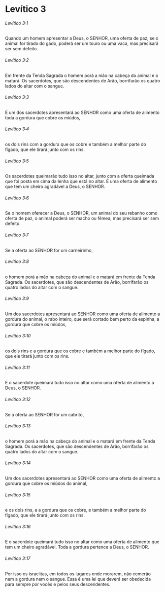 # Levítico 3

###### Levítico 3:1

Quando um homem apresentar a Deus, o SENHOR, uma oferta de paz, se o animal for tirado do gado, poderá ser um touro ou uma vaca, mas precisará ser sem defeito.

###### Levítico 3:2

Em frente da Tenda Sagrada o homem porá a mão na cabeça do animal e o matará. Os sacerdotes, que são descendentes de Arão, borrifarão os quatro lados do altar com o sangue.

###### Levítico 3:3

E um dos sacerdotes apresentará ao SENHOR como uma oferta de alimento toda a gordura que cobre os miúdos,

###### Levítico 3:4

os dois rins com a gordura que os cobre e também a melhor parte do fígado, que ele tirará junto com os rins.

###### Levítico 3:5

Os sacerdotes queimarão tudo isso no altar, junto com a oferta queimada que foi posta em cima da lenha que está no altar. É uma oferta de alimento que tem um cheiro agradável a Deus, o SENHOR.

###### Levítico 3:6

Se o homem oferecer a Deus, o SENHOR, um animal do seu rebanho como oferta de paz, o animal poderá ser macho ou fêmea, mas precisará ser sem defeito.

###### Levítico 3:7

Se a oferta ao SENHOR for um carneirinho,

###### Levítico 3:8

o homem porá a mão na cabeça do animal e o matará em frente da Tenda Sagrada. Os sacerdotes, que são descendentes de Arão, borrifarão os quatro lados do altar com o sangue.

###### Levítico 3:9

Um dos sacerdotes apresentará ao SENHOR como uma oferta de alimento a gordura do animal, o rabo inteiro, que será cortado bem perto da espinha, a gordura que cobre os miúdos,

###### Levítico 3:10

os dois rins e a gordura que os cobre e também a melhor parte do fígado, que ele tirará junto com os rins.

###### Levítico 3:11

E o sacerdote queimará tudo isso no altar como uma oferta de alimento a Deus, o SENHOR.

###### Levítico 3:12

Se a oferta ao SENHOR for um cabrito,

###### Levítico 3:13

o homem porá a mão na cabeça do animal e o matará em frente da Tenda Sagrada. Os sacerdotes, que são descendentes de Arão, borrifarão os quatro lados do altar com o sangue.

###### Levítico 3:14

Um dos sacerdotes apresentará ao SENHOR como uma oferta de alimento a gordura que cobre os miúdos do animal,

###### Levítico 3:15

e os dois rins, e a gordura que os cobre, e também a melhor parte do fígado, que ele tirará junto com os rins.

###### Levítico 3:16

E o sacerdote queimará tudo isso no altar como uma oferta de alimento que tem um cheiro agradável. Toda a gordura pertence a Deus, o SENHOR.

###### Levítico 3:17

Por isso os israelitas, em todos os lugares onde morarem, não comerão nem a gordura nem o sangue. Essa é uma lei que deverá ser obedecida para sempre por vocês e pelos seus descendentes.

